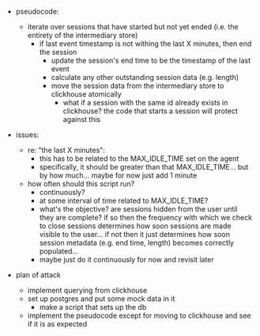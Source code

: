 - pseudocode:
  - iterate over sessions that have started but not yet ended (i.e. the entirety of the intermediary store)
    - if last event timestamp is not withing the last X minutes, then end the session
      - update the session's end time to be the timestamp of the last event
      - calculate any other outstanding session data (e.g. length)
      - move the session data from the intermediary store to clickhouse atomically
        - what if a session with the same id already exists in clickhouse? the code that starts a session will protect against this

- issues:
  - re: "the last X minutes":
    - this has to be related to the MAX_IDLE_TIME set on the agent
    - specifically, it should be greater than that MAX_IDLE_TIME... but by how much... maybe for now just add 1 minute
  - how often should this script run?
    - continuously?
    - at some interval of time related to MAX_IDLE_TIME?
    - what's the objective? are sessions hidden from the user until they are complete? if so then the frequency with which we check to close sessions determines how soon sessions are made visible to the user... if not then it just determines how soon session metadata (e.g. end time, length) becomes correctly populated...
    - maybe just do it continuously for now and revisit later

- plan of attack
  - implement querying from clickhouse
  - set up postgres and put some mock data in it
    - make a script that sets up the db
  - implement the pseudocode except for moving to clickhouse and see if it is as expected
